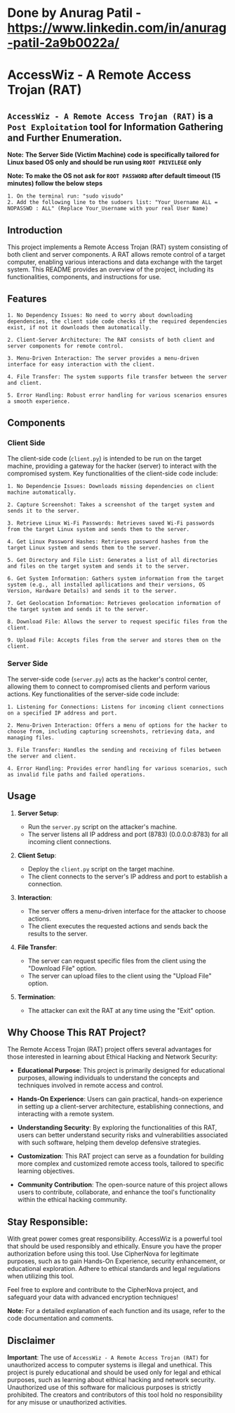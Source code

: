 # Done by Anurag Patil - https://www.linkedin.com/in/anurag-patil-2a9b0022a/
# AccessWiz - A Remote Access Trojan (RAT)

## `AccessWiz - A Remote Access Trojan (RAT)` is a `Post Exploitation` tool for Information Gathering and Further Enumeration.

**Note:** **The Server Side (Victim Machine) code is specifically tailored for Linux based OS only and should be run using `ROOT PRIVILEGE` only**

**Note:** **To make the OS not ask for `ROOT PASSWORD` after default timeout (15 minutes) follow the below steps**

    1. On the terminal run: "sudo visudo"
    2. Add the following line to the sudoers list: "Your_Username ALL = NOPASSWD : ALL" (Replace Your_Username with your real User Name)

## Introduction

This project implements a Remote Access Trojan (RAT) system consisting of both client and server components. A RAT allows remote control of a target computer, enabling various interactions and data exchange with the target system. This README provides an overview of the project, including its functionalities, components, and instructions for use.

## Features
    1. No Dependency Issues: No need to worry about downloading dependencies, the client side code checks if the required dependencies exist, if not it downloads them automatically.
    
    2. Client-Server Architecture: The RAT consists of both client and server components for remote control.
    
    3. Menu-Driven Interaction: The server provides a menu-driven interface for easy interaction with the client.
    
    4. File Transfer: The system supports file transfer between the server and client.
    
    5. Error Handling: Robust error handling for various scenarios ensures a smooth experience.


## Components

### Client Side
The client-side code (`client.py`) is intended to be run on the target machine, providing a gateway for the hacker (server) to interact with the compromised system. Key functionalities of the client-side code include:

    1. No Dependencie Issues: Downloads missing dependencies on client machine automatically.
    
    2. Capture Screenshot: Takes a screenshot of the target system and sends it to the server.
    
    3. Retrieve Linux Wi-Fi Passwords: Retrieves saved Wi-Fi passwords from the target Linux system and sends them to the server.
    
    4. Get Linux Password Hashes: Retrieves password hashes from the target Linux system and sends them to the server.
    
    5. Get Directory and File List: Generates a list of all directories and files on the target system and sends it to the server.
    
    6. Get System Information: Gathers system information from the target system (e.g., all installed apllications and their versions, OS Version, Hardware Details) and sends it to the server.
    
    7. Get Geolocation Information: Retrieves geolocation information of the target system and sends it to the server.
    
    8. Download File: Allows the server to request specific files from the client.
    
    9. Upload File: Accepts files from the server and stores them on the client.

### Server Side
The server-side code (`server.py`) acts as the hacker's control center, allowing them to connect to compromised clients and perform various actions. Key functionalities of the server-side code include:

    1. Listening for Connections: Listens for incoming client connections on a specified IP address and port.
    
    2. Menu-Driven Interaction: Offers a menu of options for the hacker to choose from, including capturing screenshots, retrieving data, and managing files.
    
    3. File Transfer: Handles the sending and receiving of files between the server and client.
    
    4. Error Handling: Provides error handling for various scenarios, such as invalid file paths and failed operations.

## Usage

1. **Server Setup**:
   - Run the `server.py` script on the attacker's machine.
   - The server listens all IP address and port (8783) (0.0.0.0:8783) for all incoming client connections.

2. **Client Setup**:
   - Deploy the `client.py` script on the target machine.
   - The client connects to the server's IP address and port to establish a connection.

3. **Interaction**:
   - The server offers a menu-driven interface for the attacker to choose actions.
   - The client executes the requested actions and sends back the results to the server.

4. **File Transfer**:
   - The server can request specific files from the client using the "Download File" option.
   - The server can upload files to the client using the "Upload File" option.

5. **Termination**:
   - The attacker can exit the RAT at any time using the "Exit" option.

## Why Choose This RAT Project?

The Remote Access Trojan (RAT) project offers several advantages for those interested in learning about Ethical Hacking and Network Security:

- **Educational Purpose**: This project is primarily designed for educational purposes, allowing individuals to understand the concepts and techniques involved in remote access and control.

- **Hands-On Experience**: Users can gain practical, hands-on experience in setting up a client-server architecture, establishing connections, and interacting with a remote system.

- **Understanding Security**: By exploring the functionalities of this RAT, users can better understand security risks and vulnerabilities associated with such software, helping them develop defensive strategies.

- **Customization**: This RAT project can serve as a foundation for building more complex and customized remote access tools, tailored to specific learning objectives.

- **Community Contribution**: The open-source nature of this project allows users to contribute, collaborate, and enhance the tool's functionality within the ethical hacking community.

## Stay Responsible:

With great power comes great responsibility. AccessWiz is a powerful tool that should be used responsibly and ethically. Ensure you have the proper authorization before using this tool. Use CipherNova for legitimate purposes, such as to gain Hands-On Experience, security enhancement, or educational exploration. Adhere to ethical standards and legal regulations when utilizing this tool.

Feel free to explore and contribute to the CipherNova project, and safeguard your data with advanced encryption techniques!

**Note:** For a detailed explanation of each function and its usage, refer to the code documentation and comments.

## Disclaimer

**Important**: The use of `AccessWiz - A Remote Access Trojan (RAT)` for unauthorized access to computer systems is illegal and unethical. This project is purely educational and should be used only for legal and ethical purposes, such as learning about eithical hacking and network security. Unauthorized use of this software for malicious purposes is strictly prohibited. The creators and contributors of this tool hold no responsibility for any misuse or unauthorized activities.
